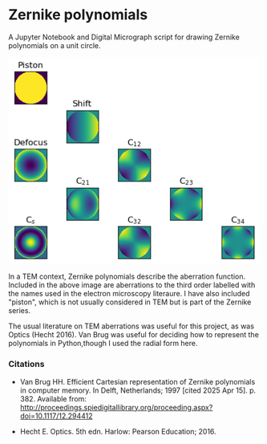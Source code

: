 # Zernike polynomials

A  Jupyter Notebook and Digital Micrograph script for drawing Zernike polynomials on a unit circle. 

<img src="https://github.com/benweare/EM_scripts/blob/main/assets/images/zernike.png" alt="full" width="500"/>

In a TEM context, Zernike polynomials describe the aberration function. Included in the above image are aberrations to the third order labelled with the names used in the electron microscopy literaure. I have also included "piston", which is not usually considered in TEM but is part of the Zernike series. 

The usual literature on TEM aberrations was useful for this project, as was Optics (Hecht 2016). Van Brug was useful for deciding how to represent the polynomials in Python,though I used the radial form here.

### Citations

- Van Brug HH. Efficient Cartesian representation of Zernike polynomials in computer memory. In Delft, Netherlands; 1997 [cited 2025 Apr 15]. p. 382. Available from: http://proceedings.spiedigitallibrary.org/proceeding.aspx?doi=10.1117/12.294412

- Hecht E. Optics. 5th edn. Harlow: Pearson Education; 2016.